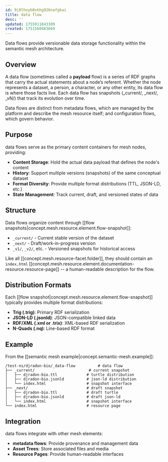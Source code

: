 ```yaml
---
id: 9j8lhoyb0xkhg926nafgkai
title: data flow
desc: ''
updated: 1755911843309
created: 1751560483669
---
```


Data flows provide versionable data storage functionality within the semantic mesh architecture. 

## Overview

A data flow (sometimes called a __payload__ flow) is a series of RDF graphs that carry the actual statements about a node’s referent. Whether the node represents a dataset, a person, a character, or any other entity, its data flow is where those facts live. Each data flow has snapshots (_current/, _next/, _vN/) that track its evolution over time. 

Data flows are distinct from metadata flows, which are managed by the platform and describe the mesh resource itself; and configuration flows, which govern behavior.


## Purpose

data flows serve as the primary content containers for mesh nodes, providing:

- **Content Storage**: Hold the actual data payload that defines the node's content
- **History**: Support multiple versions (snapshots) of the same conceptual dataset
- **Format Diversity**: Provide multiple format distributions (TTL, JSON-LD, etc.)
- **State Management**: Track current, draft, and versioned states of data

## Structure

Data flows organize content through [[flow snapshots|concept.mesh.resource.element.flow-snapshot]]:

- `_current/` - Current stable version of the dataset
- `_next/` - Draft/work-in-progress version
- `_v1/`, `_v2/`, etc. - Versioned snapshots for historical access

Like all [[concept.mesh.resource-facet.folder]], they should contain an `index.html` [[concept.mesh.resource.element.documentation-resource.resource-page]] -- a human-readable description for the flow.

## Distribution Formats

Each [[flow snapshot|concept.mesh.resource.element.flow-snapshot]] typically provides multiple format distributions:

- **Trig (.trig)**: Primary RDF serialization
- **JSON-LD (.jsonld)**: JSON-compatible linked data
- **RDF/XML (.xml or .trix)**: XML-based RDF serialization
- **N-Quads (.nq)**: Line-based RDF format

## Example

From the [[semantic mesh example|concept.semantic-mesh.example]]:

```
/test-ns/djradon-bio/_data-flow          # data flow
├── _current/                        # current snapshot
│   ├── djradon-bio.ttl             # turtle distribution
│   ├── djradon-bio.jsonld          # json-ld distribution
│   └── index.html                  # snapshot interface
├── _next/                          # draft snapshot
│   ├── djradon-bio.ttl             # draft turtle
│   ├── djradon-bio.jsonld          # draft json-ld
│   └── index.html                  # snapshot interface
└── index.html                      # resource page
```

## Integration

data flows integrate with other mesh elements:

- **metadata flows**: Provide provenance and management data
- **Asset Trees**: Store associated files and media
- **Resource Pages**: Provide human-readable interfaces

